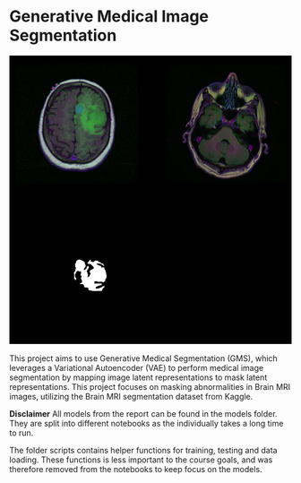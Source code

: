 # Generative Medical Image Segmentation
![Brain MRI segmentation](plots/Brainplot.png)

This project aims to use Generative Medical Segmentation (GMS), which leverages a Variational Autoencoder (VAE) to perform medical image segmentation by mapping image latent representations to mask latent representations. This project focuses on masking abnormalities in Brain MRI images, utilizing the Brain MRI segmentation dataset from Kaggle.

**Disclaimer** 
All models from the report can be found in the models folder. They are split into different notebooks as the individually takes a long time to run. 

The folder scripts contains helper functions for training, testing and data loading. These functions is less important to the course goals, and was therefore removed from the notebooks to keep focus on the models.